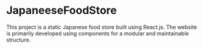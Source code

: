 # JapaneeseFoodStore
This project is a static Japanese food store built using React.js. The website is primarily developed using components for a modular and maintainable structure.
